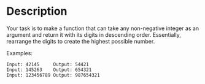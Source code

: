 # Description

Your task is to make a function that can take any non-negative integer as an
argument and return it with its digits in descending order. Essentially,
rearrange the digits to create the highest possible number.

Examples:

```
Input: 42145     Output: 54421
Input: 145263    Output: 654321
Input: 123456789 Output: 987654321
```
